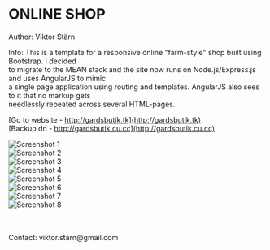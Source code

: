ONLINE SHOP
===========

Author: Viktor Stärn

Info: This is a template for a responsive online "farm-style" shop built using Bootstrap. I decided <br />
to migrate to the MEAN stack and the site now runs on Node.js/Express.js and uses AngularJS to mimic<br />
a single page application using routing and templates. AngularJS also sees to it that no markup gets<br /> 
needlessly repeated across several HTML-pages. 

[Go to website - http://gardsbutik.tk](http://gardsbutik.tk) <br />
[Backup dn - http://gardsbutik.cu.cc](http://gardsbutik.cu.cc) <br />

![Screenshot 1](/screenshot1.png?raw=true "Screenshot 1") <br />
![Screenshot 2](/screenshot2.png?raw=true "Screenshot 2") <br />
![Screenshot 3](/screenshot3.png?raw=true "Screenshot 3") <br />
![Screenshot 4](/screenshot4.png?raw=true "Screenshot 4") <br />
![Screenshot 5](/screenshot5.png?raw=true "Screenshot 5") <br />
![Screenshot 6](/screenshot6.png?raw=true "Screenshot 6") <br />
![Screenshot 7](/screenshot7.png?raw=true "Screenshot 7") <br />
![Screenshot 8](/screenshot8.png?raw=true "Screenshot 8") <br />

<br />
<br />
Contact: viktor.starn@gmail.com
